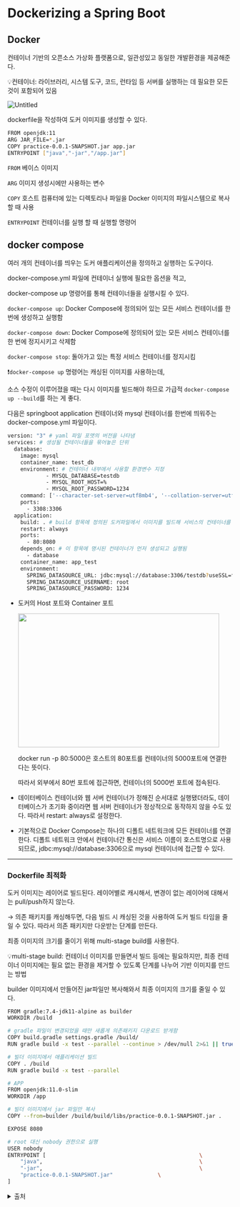 # Dockerizing a Spring Boot
## Docker

컨테이너 기반의 오픈소스 가상화 플랫폼으로, 일관성있고 동일한 개발환경을 제공해준다.

💡컨테이너: 라이브러리, 시스템 도구, 코드, 런타임 등 서버를 실행하는 데 필요한 모든 것이 포함되어 있음

![Untitled](https://velog.velcdn.com/images%2Fmarkany%2Fpost%2Ffcc402fe-8238-46c1-a93f-ebbd9f7e3e9b%2Fdifference.png)

dockerfile을 작성하여 도커 이미지를 생성할 수 있다.

```bash
FROM openjdk:11
ARG JAR_FILE=*.jar
COPY practice-0.0.1-SNAPSHOT.jar app.jar
ENTRYPOINT ["java","-jar","/app.jar"]
```

`FROM` 베이스 이미지

`ARG` 이미지 생성시에만 사용하는 변수

`COPY` 호스트 컴퓨터에 있는 디렉토리나 파일을 Docker 이미지의 파일시스템으로 복사할 때 사용

`ENTRYPOINT` 컨테이너를 실행 할 때 실행할 명령어

## docker compose

여러 개의 컨테이너를 띄우는 도커 애플리케이션을 정의하고 실행하는 도구이다.

docker-compose.yml 파일에 컨테이너 실행에 필요한 옵션을 적고,

docker-compose up 명령어를 통해 컨테이너들을 실행시킬 수 있다.

`docker-compose up`: Docker Compose에 정의되어 있는 모든 서비스 컨테이너를 한 번에 생성하고 실행함

`docker-compose down`: Docker Compose에 정의되어 있는 모든 서비스 컨테이너를 한 번에 정지시키고 삭제함

`docker-compose stop`: 돌아가고 있는 특정 서비스 컨테이너를 정지시킴

❗`docker-compose up` 명령어는 캐싱된 이미지를 사용하는데,

소스 수정이 이루어졌을 때는 다시 이미지를 빌드해야 하므로 가급적 `docker-compose up --build`를  하는 게 좋다.



다음은 springboot application 컨테이너와 mysql 컨테이너를 한번에 띄워주는 docker-compose.yml 파일이다.

```bash
version: "3" # yaml 파일 포맷의 버전을 나타냄
services: # 생성될 컨테이너들을 묶어놓은 단위
  database:
    image: mysql
    container_name: test_db
    environment: # 컨테이너 내부에서 사용할 환경변수 지정
            - MYSQL_DATABASE=testdb
            - MYSQL_ROOT_HOST=%
            - MYSQL_ROOT_PASSWORD=1234
    command: ['--character-set-server=utf8mb4', '--collation-server=utf8mb4_unicode_ci']
    ports:
      - 3308:3306
  application:
    build: . # build 항목에 정의된 도커파일에서 이미지를 빌드해 서비스의 컨테이너를 생성하도록 설정
    restart: always
    ports:
      - 80:8080
    depends_on: # 이 항목에 명시된 컨테이너가 먼저 생성되고 실행됨
      - database
    container_name: app_test
    environment:
      SPRING_DATASOURCE_URL: jdbc:mysql://database:3306/testdb?useSSL=false&serverTimezone=UTC&useLegacyDatetimeCode=false&allowPublicKeyRetrieval=true
      SPRING_DATASOURCE_USERNAME: root
      SPRING_DATASOURCE_PASSWORD: 1234
```

- 도커의 Host 포트와 Container 포트
    
    <img src="https://postfiles.pstatic.net/20150221_131/alice_k106_14244891403328IKAO_PNG/%C4%B8%C3%B3.PNG?type=w2" width="450" height="300"/>
    
    docker run -p 80:5000은 호스트의 80포트를 컨테이너의 5000포트에 연결한다는 뜻이다.
    
    따라서 외부에서 80번 포트에 접근하면, 컨테이너의 5000번 포트에 접속된다.
    
- 데이터베이스 컨테이너와 웹 서버 컨테이너가 정해진 순서대로 실행됐더라도, 데이터베이스가 초기화 중이라면 웹 서버 컨테이너가 정상적으로 동작하지 않을 수도 있다. 따라서 restart: always로 설정한다.
- 기본적으로 Docker Compose는 하나의 디폴트 네트워크에 모든 컨테이너를 연결한다. 디폴트 네트워크 안에서 컨테이너간 통신은 서비스 이름이 호스트명으로 사용되므로, jdbc:mysql://database:3306으로 mysql 컨테이너에 접근할 수 있다.

---

### Dockerfile 최적화

도커 이미지는 레이어로 빌드된다. 레이어별로 캐시해서, 변경이 없는 레이어에 대해서는 pull/push하지 않는다.

→ 의존 패키지를 캐싱해두면, 다음 빌드 시 캐싱된 것을 사용하여 도커 빌드 타임을 줄일 수 있다. 따라서 의존 패키지만 다운받는 단계를 만든다.

최종 이미지의 크기를 줄이기 위해 multi-stage build를 사용한다.

💡multi-stage build: 컨테이너 이미지를 만들면서 빌드 등에는 필요하지만, 최종 컨테이너 이미지에는 필요 없는 환경을 제거할 수 있도록 단계를 나누어 기반 이미지를 만드는 방법

builder 이미지에서 만들어진 jar파일만 복사해와서 최종 이미지의 크기를 줄일 수 있다.

```bash
FROM gradle:7.4-jdk11-alpine as builder
WORKDIR /build

# gradle 파일이 변경되었을 때만 새롭게 의존패키지 다운로드 받게함
COPY build.gradle settings.gradle /build/
RUN gradle build -x test --parallel --continue > /dev/null 2>&1 || true

# 빌더 이미지에서 애플리케이션 빌드
COPY . /build
RUN gradle build -x test --parallel

# APP
FROM openjdk:11.0-slim
WORKDIR /app

# 빌더 이미지에서 jar 파일만 복사
COPY --from=builder /build/build/libs/practice-0.0.1-SNAPSHOT.jar .

EXPOSE 8080

# root 대신 nobody 권한으로 실행
USER nobody
ENTRYPOINT [                                                \
    "java",                                                 \
    "-jar",                                                 \
    "practice-0.0.1-SNAPSHOT.jar"              \
]
```

<details>
<summary>출처</summary>
<div markdown="1">

    https://findstar.pe.kr/2022/05/13/gradle-docker-cache/
  
    https://blog.naver.com/alice_k106/220278762795

</div>
</details>
